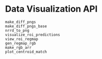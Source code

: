 # Data Visualization API

```@docs
make_diff_pngs
make_diff_pngs_base
nrrd_to_png
visualize_roi_predictions
view_roi_regmap
gen_regmap_rgb
make_rgb_arr
plot_centroid_match
```

